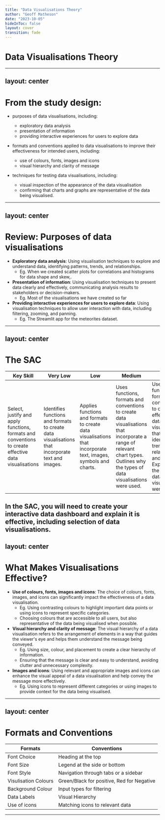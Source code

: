 ```yaml
---
title: "Data Visualisations Theory"
author: "Geoff Matheson"
date: "2023-10-05"
hideInToc: false
layout: cover
transition: fade
---
```


# Data Visualisations Theory


---
layout: center
---

# From the study design: 

- purposes of data visualisations, including:
    - exploratory data analysis
    - presentation of information
    - providing interactive experiences for users to explore data

- formats and conventions applied to data visualisations to improve their effectiveness for intended users, including:
    - use of colours, fonts, images and icons
    - visual hierarchy and clarity of message

- techniques for testing data visualisations, including:
    - visual inspection of the appearance of the data visualisation
    - confirming that charts and graphs are representative of the data being visualised.

---
layout: center
---

# Review: Purposes of data visualisations

- **Exploratory data analysis**: Using visualisation techniques to explore and understand data, identifying patterns, trends, and relationships. 
    - Eg. When we created scatter plots for correlations and histograms for data shape and skew,.
- **Presentation of information**: Using visualisation techniques to present data clearly and effectively, communicating analysis results to stakeholders or decision-makers. 
    - Eg. Most of the visualisations we have created so far
- **Providing interactive experiences for users to explore data**: Using visualisation techniques to allow user interaction with data, including filtering, zooming, and panning. 
    - Eg. The Streamlit app for the meteorites dataset.

---
layout: center
---

# The SAC

| Key Skill | Very Low | Low | Medium | High | Very High |
|-----------|----------|-----|-------|-------|-----------|
| Select, justify and apply functions, formats and conventions to create effective data visualisations | Identifies functions and formats to create data visualisations that incorporate text and images. | Applies functions and formats to create data visualisations that incorporate text, images, symbols and charts. | Uses functions, formats and conventions to create data visualisations that incorporate a range of relevant chart types. Outlines why the types of data visualisations were used. | Uses functions, formats and conventions to create effective data visualisations that explain identified trends, relationships and patterns.  Explains why the types of data visualisations were used. |  <span v-mark.highlight.green> Uses and justifies functions, formats and conventions to create effective data visualisations that clearly communicates and displays all findings. <br /> Justifies the use of the types of data visualisations selected. </span> | 

In the SAC, you will need to create your interactive data dashboard and explain it is effective, including selection of data visualisations.
---
layout: center
---

# What Makes Visualisations Effective?

- **Use of colours, fonts, images and icons**: The choice of colours, fonts, images, and icons can significantly impact the effectiveness of a data visualisation. 
    - Eg. Using contrasting colours to highlight important data points or using icons to represent specific categories.
    - Choosing colours that are accessible to all users, but also representative of the data being visualised when possible.
- **Visual hierarchy and clarity of message**: The visual hierarchy of a data visualisation refers to the arrangement of elements in a way that guides the viewer's eye and helps them understand the message being conveyed.
    - Eg. Using size, colour, and placement to create a clear hierarchy of information.
    - Ensuring that the message is clear and easy to understand, avoiding clutter and unnecessary complexity.
- **Images and icons**: Using relevant and appropriate images and icons can enhance the visual appeal of a data visualisation and help convey the message more effectively.
    - Eg. Using icons to represent different categories or using images to provide context for the data being visualised.

---
layout: center
---

# Formats and Conventions

| Formats | Conventions |
|----------|-------------|
| Font Choice | Heading at the top |
| Font Size | Legend at the side or bottom |
| Font Style | Navigation through tabs or a sidebar |
| Visulisation Colours | Green/Black for positive, Red for Negative |
| Background Colour | Input types for filtering |
| Data Labels | Visual Hierarchy |
| Use of icons | Matching icons to relevant data |

---
